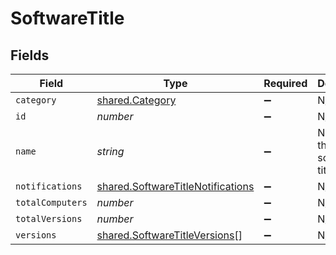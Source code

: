 # SoftwareTitle


## Fields

| Field                                                                                         | Type                                                                                          | Required                                                                                      | Description                                                                                   | Example                                                                                       |
| --------------------------------------------------------------------------------------------- | --------------------------------------------------------------------------------------------- | --------------------------------------------------------------------------------------------- | --------------------------------------------------------------------------------------------- | --------------------------------------------------------------------------------------------- |
| `category`                                                                                    | [shared.Category](../../../sdk/models/shared/category.md)                                     | :heavy_minus_sign:                                                                            | N/A                                                                                           |                                                                                               |
| `id`                                                                                          | *number*                                                                                      | :heavy_minus_sign:                                                                            | N/A                                                                                           |                                                                                               |
| `name`                                                                                        | *string*                                                                                      | :heavy_minus_sign:                                                                            | Name of the patch software title                                                              | Google Chrome                                                                                 |
| `notifications`                                                                               | [shared.SoftwareTitleNotifications](../../../sdk/models/shared/softwaretitlenotifications.md) | :heavy_minus_sign:                                                                            | N/A                                                                                           |                                                                                               |
| `totalComputers`                                                                              | *number*                                                                                      | :heavy_minus_sign:                                                                            | N/A                                                                                           |                                                                                               |
| `totalVersions`                                                                               | *number*                                                                                      | :heavy_minus_sign:                                                                            | N/A                                                                                           |                                                                                               |
| `versions`                                                                                    | [shared.SoftwareTitleVersions](../../../sdk/models/shared/softwaretitleversions.md)[]         | :heavy_minus_sign:                                                                            | N/A                                                                                           |                                                                                               |